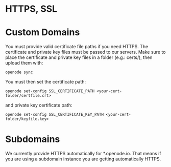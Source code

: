 # HTTPS, SSL

# Custom Domains

You must provide valid certificate file paths if you need HTTPS. The certificate and private key files must be passed to our servers. Make sure to place the certificate and private key files in a folder (e.g.: certs/), then upload them with:

    openode sync

You must then set the certificate path:

    openode set-config SSL_CERTIFICATE_PATH <your-cert-folder/certfile.crt>

and private key certificate path:

    openode set-config SSL_CERTIFICATE_KEY_PATH <your-cert-folder/keyfile.key>

# Subdomains

We currently provide HTTPS automatically for \*.openode.io. That means if you are using
a subdomain instance you are getting automatically HTTPS.
